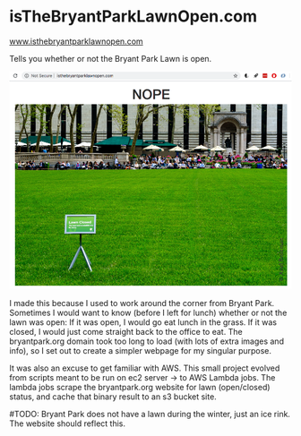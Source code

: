 # isTheBryantParkLawnOpen.com

www.isthebryantparklawnopen.com

Tells you whether or not the Bryant Park Lawn is open.

<a href="http://isthebryantparklawnopen.com"><img src="lawn.png"></a>

I made this because I used to work around the corner from Bryant Park. Sometimes I would want to know (before I left for lunch) whether or not the lawn was open: If it was open, I would go eat lunch in the grass. If it was closed, I would just come straight back to the office to eat. The bryantpark.org domain took too long to load (with lots of extra images and info), so I set out to create a simpler webpage for my singular purpose.

It was also an excuse to get familiar with AWS. This small project evolved from scripts meant to be run on ec2 server -> to AWS Lambda jobs. The lambda jobs scrape the bryantpark.org website for lawn (open/closed) status, and cache that binary result to an s3 bucket site.

#TODO: Bryant Park does not have a lawn during the winter, just an ice rink. The website should reflect this.
